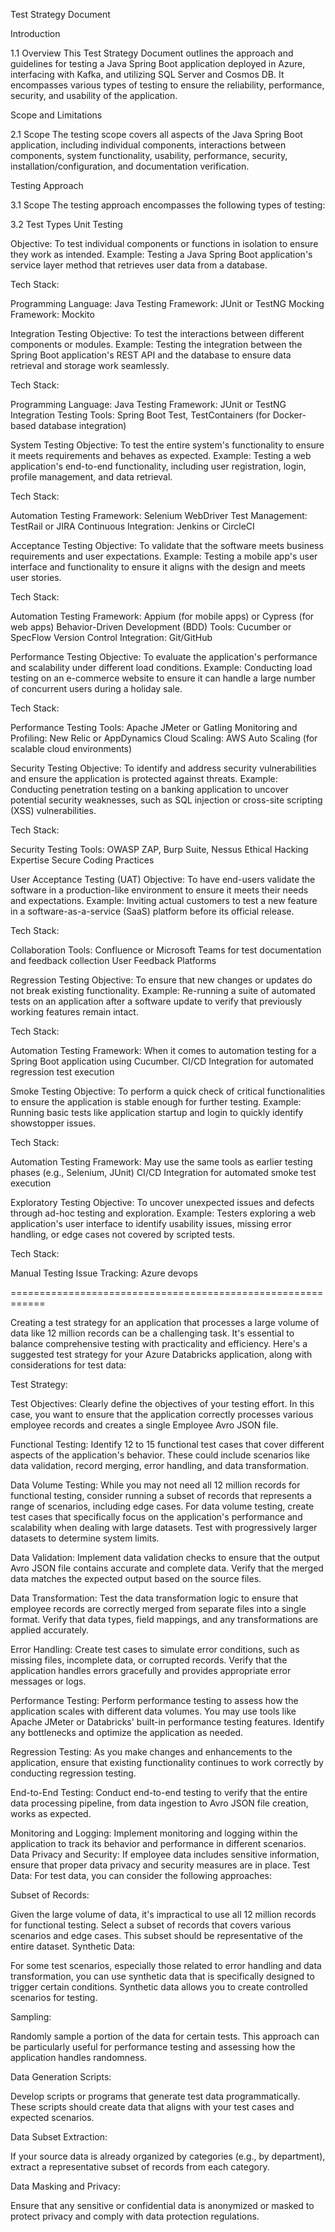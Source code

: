 Test Strategy Document

Introduction

1.1 Overview This Test Strategy Document outlines the approach and guidelines for testing a Java Spring Boot application deployed in Azure, interfacing with Kafka, and utilizing SQL Server and Cosmos DB. It encompasses various types of testing to ensure the reliability, performance, security, and usability of the application.

Scope and Limitations

2.1 Scope The testing scope covers all aspects of the Java Spring Boot application, including individual components, interactions between components, system functionality, usability, performance, security, installation/configuration, and documentation verification.

Testing Approach

3.1 Scope The testing approach encompasses the following types of testing:

3.2 Test Types Unit Testing

Objective: To test individual components or functions in isolation to ensure they work as intended.
Example: Testing a Java Spring Boot application's service layer method that retrieves user data from a database.

Tech Stack:

Programming Language: Java Testing Framework: JUnit or TestNG Mocking Framework: Mockito

Integration Testing Objective: To test the interactions between different components or modules.
Example: Testing the integration between the Spring Boot application's REST API and the database to ensure data retrieval and storage work seamlessly.

Tech Stack:

Programming Language: Java Testing Framework: JUnit or TestNG Integration Testing Tools: Spring Boot Test, TestContainers (for Docker-based database integration)

System Testing Objective: To test the entire system's functionality to ensure it meets requirements and behaves as expected.
Example: Testing a web application's end-to-end functionality, including user registration, login, profile management, and data retrieval.

Tech Stack:

Automation Testing Framework: Selenium WebDriver Test Management: TestRail or JIRA Continuous Integration: Jenkins or CircleCI

Acceptance Testing Objective: To validate that the software meets business requirements and user expectations.
Example: Testing a mobile app's user interface and functionality to ensure it aligns with the design and meets user stories.

Tech Stack:

Automation Testing Framework: Appium (for mobile apps) or Cypress (for web apps) Behavior-Driven Development (BDD) Tools: Cucumber or SpecFlow Version Control Integration: Git/GitHub

Performance Testing Objective: To evaluate the application's performance and scalability under different load conditions.
Example: Conducting load testing on an e-commerce website to ensure it can handle a large number of concurrent users during a holiday sale.

Tech Stack:

Performance Testing Tools: Apache JMeter or Gatling Monitoring and Profiling: New Relic or AppDynamics Cloud Scaling: AWS Auto Scaling (for scalable cloud environments)

Security Testing Objective: To identify and address security vulnerabilities and ensure the application is protected against threats.
Example: Conducting penetration testing on a banking application to uncover potential security weaknesses, such as SQL injection or cross-site scripting (XSS) vulnerabilities.

Tech Stack:

Security Testing Tools: OWASP ZAP, Burp Suite, Nessus Ethical Hacking Expertise Secure Coding Practices

User Acceptance Testing (UAT) Objective: To have end-users validate the software in a production-like environment to ensure it meets their needs and expectations.
Example: Inviting actual customers to test a new feature in a software-as-a-service (SaaS) platform before its official release.

Tech Stack:

Collaboration Tools: Confluence or Microsoft Teams for test documentation and feedback collection User Feedback Platforms

Regression Testing Objective: To ensure that new changes or updates do not break existing functionality.
Example: Re-running a suite of automated tests on an application after a software update to verify that previously working features remain intact.

Tech Stack:

Automation Testing Framework: When it comes to automation testing for a Spring Boot application using Cucumber. CI/CD Integration for automated regression test execution

Smoke Testing Objective: To perform a quick check of critical functionalities to ensure the application is stable enough for further testing.
Example: Running basic tests like application startup and login to quickly identify showstopper issues.

Tech Stack:

Automation Testing Framework: May use the same tools as earlier testing phases (e.g., Selenium, JUnit) CI/CD Integration for automated smoke test execution

Exploratory Testing Objective: To uncover unexpected issues and defects through ad-hoc testing and exploration.
Example: Testers exploring a web application's user interface to identify usability issues, missing error handling, or edge cases not covered by scripted tests.

Tech Stack:

Manual Testing Issue Tracking: Azure devops




============================================================

Creating a test strategy for an application that processes a large volume of data like 12 million records can be a challenging task. It's essential to balance comprehensive testing with practicality and efficiency. Here's a suggested test strategy for your Azure Databricks application, along with considerations for test data:

Test Strategy:

Test Objectives:
Clearly define the objectives of your testing effort. In this case, you want to ensure that the application correctly processes various employee records and creates a single Employee Avro JSON file.

Functional Testing:
Identify 12 to 15 functional test cases that cover different aspects of the application's behavior. These could include scenarios like data validation, record merging, error handling, and data transformation.

Data Volume Testing:
While you may not need all 12 million records for functional testing, consider running a subset of records that represents a range of scenarios, including edge cases. For data volume testing, create test cases that specifically focus on the application's performance and scalability when dealing with large datasets. Test with progressively larger datasets to determine system limits.

Data Validation:
Implement data validation checks to ensure that the output Avro JSON file contains accurate and complete data. Verify that the merged data matches the expected output based on the source files.

Data Transformation:
Test the data transformation logic to ensure that employee records are correctly merged from separate files into a single format. Verify that data types, field mappings, and any transformations are applied accurately.

Error Handling:
Create test cases to simulate error conditions, such as missing files, incomplete data, or corrupted records. Verify that the application handles errors gracefully and provides appropriate error messages or logs.

Performance Testing:
Perform performance testing to assess how the application scales with different data volumes. You may use tools like Apache JMeter or Databricks' built-in performance testing features. Identify any bottlenecks and optimize the application as needed.

Regression Testing:
As you make changes and enhancements to the application, ensure that existing functionality continues to work correctly by conducting regression testing.

End-to-End Testing:
Conduct end-to-end testing to verify that the entire data processing pipeline, from data ingestion to Avro JSON file creation, works as expected.

Monitoring and Logging:
Implement monitoring and logging within the application to track its behavior and performance in different scenarios.
Data Privacy and Security:
If employee data includes sensitive information, ensure that proper data privacy and security measures are in place.
Test Data: For test data, you can consider the following approaches:

Subset of Records:

Given the large volume of data, it's impractical to use all 12 million records for functional testing. Select a subset of records that covers various scenarios and edge cases. This subset should be representative of the entire dataset. Synthetic Data:

For some test scenarios, especially those related to error handling and data transformation, you can use synthetic data that is specifically designed to trigger certain conditions. Synthetic data allows you to create controlled scenarios for testing.

Sampling:

Randomly sample a portion of the data for certain tests. This approach can be particularly useful for performance testing and assessing how the application handles randomness.

Data Generation Scripts:

Develop scripts or programs that generate test data programmatically. These scripts should create data that aligns with your test cases and expected scenarios.

Data Subset Extraction:

If your source data is already organized by categories (e.g., by department), extract a representative subset of records from each category.

Data Masking and Privacy:

Ensure that any sensitive or confidential data is anonymized or masked to protect privacy and comply with data protection regulations.
